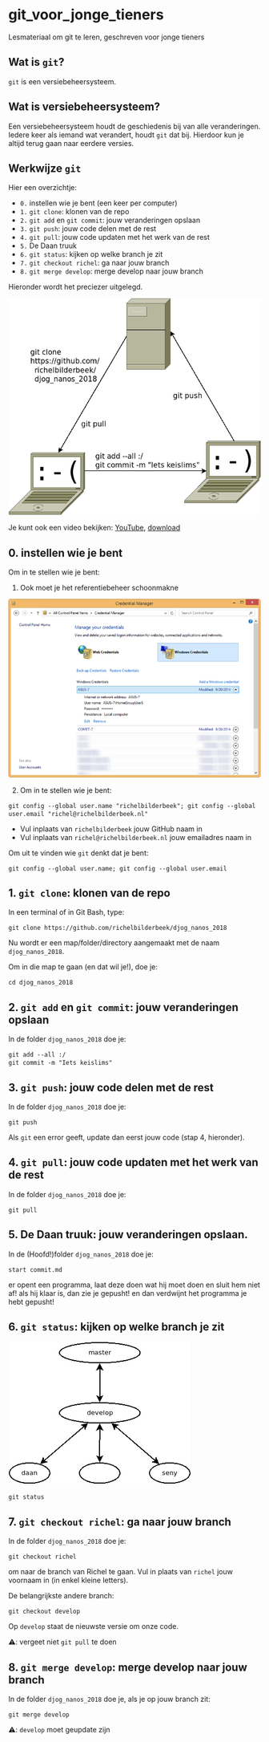 # git_voor_jonge_tieners

Lesmateriaal om git te leren, geschreven voor jonge tieners

## Wat is `git`?

`git` is een versiebeheersysteem.

## Wat is versiebeheersysteem?

Een versiebeheersysteem houdt de geschiedenis bij van alle veranderingen.
Iedere keer als iemand wat verandert, houdt `git` dat bij.
Hierdoor kun je altijd terug gaan naar eerdere versies.

## Werkwijze `git`

Hier een overzichtje:

 * `0.` instellen wie je bent (een keer per computer)
 * `1.` `git clone`: klonen van de repo
 * `2.` `git add` en `git commit`: jouw veranderingen opslaan
 * `3.` `git push`: jouw code delen met de rest
 * `4.` `git pull`: jouw code updaten met het werk van de rest
 * `5.` De Daan truuk
 * `6.` `git status`: kijken op welke branch je zit
 * `7.` `git checkout richel`: ga naar jouw branch
 * `8.` `git merge develop`: merge develop naar jouw branch

Hieronder wordt het preciezer uitgelegd.

![Werkwijze git](git.png)

Je kunt ook een video bekijken: [YouTube](https://youtu.be/lzIYHH5JbmM), [download](http://richelbilderbeek.nl/git_voor_jonge_tieners.ogv)

## 0. instellen wie je bent

Om in te stellen wie je bent:

1) Ook moet je het referentiebeheer schoonmakne

![](referentie_beheer.png)

2) Om in te stellen wie je bent:

```
git config --global user.name "richelbilderbeek"; git config --global user.email "richel@richelbilderbeek.nl"
```

 * Vul inplaats van `richelbilderbeek` jouw GitHub naam in
 * Vul inplaats van `richel@richelbilderbeek.nl` jouw emailadres naam in

Om uit te vinden wie `git` denkt dat je bent:

```
git config --global user.name; git config --global user.email
```


## 1. `git clone`: klonen van de repo

In een terminal of in Git Bash, type:

```
git clone https://github.com/richelbilderbeek/djog_nanos_2018
```

Nu wordt er een map/folder/directory aangemaakt met de naam `djog_nanos_2018`.

Om in die map te gaan (en dat wil je!), doe je:

```
cd djog_nanos_2018
```


## 2. `git add` en `git commit`: jouw veranderingen opslaan

In de folder `djog_nanos_2018` doe je:

```
git add --all :/
git commit -m "Iets keislims"
```

## 3. `git push`: jouw code delen met de rest

In de folder `djog_nanos_2018` doe je:

```
git push
```

Als `git` een error geeft, update dan eerst jouw code (stap 4, hieronder).

## 4. `git pull`: jouw code updaten met het werk van de rest

In de folder `djog_nanos_2018` doe je:

```
git pull
```

## 5. De Daan truuk: jouw veranderingen opslaan.

In de (Hoofd!)folder `djog_nanos_2018` doe je:

```
start commit.md
```
er opent een programma, laat deze doen wat hij moet doen en sluit hem niet af!
als hij klaar is, dan zie je gepusht! en dan verdwijnt het programma
je hebt gepusht!

## 6. `git status`: kijken op welke branch je zit

![](git_branches.png)

```
git status
```

## 7. `git checkout richel`: ga naar jouw branch



In de folder `djog_nanos_2018` doe je:

```
git checkout richel
```

om naar de branch van Richel te gaan. Vul in plaats van `richel` jouw voornaam
in (in enkel kleine letters).

De belangrijkste andere branch:

```
git checkout develop
```

Op `develop` staat de nieuwste versie om onze code.

:warning:: vergeet niet `git pull` te doen 

## 8. `git merge develop`: merge develop naar jouw branch

In de folder `djog_nanos_2018` doe je, als je op jouw branch zit:

```
git merge develop
```

:warning:: `develop` moet geupdate zijn
